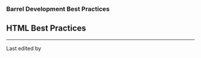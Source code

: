 ### Barrel Development Best Practices

HTML Best Practices
-------------------

- - -

Last edited by